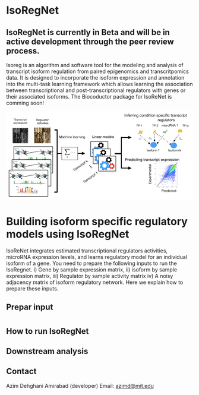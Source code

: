 # IsoRegNet
## IsoRegNet is currently in Beta and will be in active development through the peer review process.


Isoreg is an algorithm and software tool for the modeling and analysis of transcript isoform regulation from paired epigenomics and transcritpomics data. It is designed to incorporate the isoform expression and annotation into the multi-task learning framework which allows learning the association between transcriptional and post-transcriptional regulators with genes or their associated isoforms.
The Biocoductor package for IsoReNet is comming soon!


![myimage-alt-tag](https://github.com/CSBioAzim/IsoRegNet/blob/master/Pipeline.png.001.jpeg)

# Building isoform specific regulatory models using IsoRegNet

IsoReNet integrates estimated transcriptional regulators activities, microRNA expression levels, and learns regulatory model for an individual isoform of a gene. 
You need to prepare the following inputs to run the IsoRegnet.
i) Gene by sample expression matrix, ii) isoform by sample expression matrix, iii) Regulator by sample activity matrix iv) A noisy adjacency matrix of isoform regulatory network. Here we explain how to prepare these inputs.

## Prepar input

# 

## How to run IsoRegNet


## Downstream analysis


## Contact
Azim Dehghani Amirabad (developer)
Email: azimd@mit.edu
